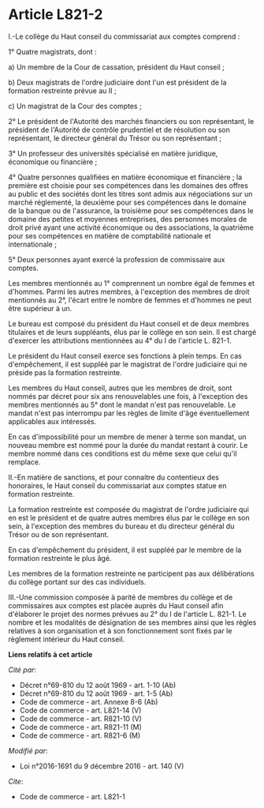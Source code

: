 # Article L821-2

I.-Le collège du Haut conseil du commissariat aux comptes comprend : 

1° Quatre magistrats, dont : 

a) Un membre de la Cour de cassation, président du Haut conseil ; 

b) Deux magistrats de l'ordre judiciaire dont l'un est président de la formation restreinte prévue au II ; 

c) Un magistrat de la Cour des comptes ; 

2° Le président de l'Autorité des marchés financiers ou son représentant, le président de l'Autorité de contrôle prudentiel
et de résolution ou son représentant, le directeur général du Trésor ou son représentant ; 

3° Un professeur des universités spécialisé en matière juridique, économique ou financière ; 

4° Quatre personnes qualifiées en matière économique et financière ; la première est choisie pour ses compétences dans les
domaines des offres au public et des sociétés dont les titres sont admis aux négociations sur un marché réglementé, la
deuxième pour ses compétences dans le domaine de la banque ou de l'assurance, la troisième pour ses compétences dans le
domaine des petites et moyennes entreprises, des personnes morales de droit privé ayant une activité économique ou des
associations, la quatrième pour ses compétences en matière de comptabilité nationale et internationale ; 

5° Deux personnes ayant exercé la profession de commissaire aux comptes. 

Les membres mentionnés au 1° comprennent un nombre égal de femmes et d'hommes. Parmi les autres membres, à l'exception des
membres de droit mentionnés au 2°, l'écart entre le nombre de femmes et d'hommes ne peut être supérieur à un. 

Le bureau est composé du président du Haut conseil et de deux membres titulaires et de leurs suppléants, élus par le collège
en son sein. Il est chargé d'exercer les attributions mentionnées au 4° du I de l'article L. 821-1. 

Le président du Haut conseil exerce ses fonctions à plein temps. En cas d'empêchement, il est suppléé par le magistrat de
l'ordre judiciaire qui ne préside pas la formation restreinte. 

Les membres du Haut conseil, autres que les membres de droit, sont nommés par décret pour six ans renouvelables une fois, à
l'exception des membres mentionnés au 5° dont le mandat n'est pas renouvelable. Le mandat n'est pas interrompu par les règles
de limite d'âge éventuellement applicables aux intéressés. 

En cas d'impossibilité pour un membre de mener à terme son mandat, un nouveau membre est nommé pour la durée du mandat
restant à courir. Le membre nommé dans ces conditions est du même sexe que celui qu'il remplace. 

II.-En matière de sanctions, et pour connaitre du contentieux des honoraires, le Haut conseil du commissariat aux comptes
statue en formation restreinte. 

La formation restreinte est composée du magistrat de l'ordre judiciaire qui en est le président et de quatre autres membres
élus par le collège en son sein, à l'exception des membres du bureau et du directeur général du Trésor ou de son
représentant. 

En cas d'empêchement du président, il est suppléé par le membre de la formation restreinte le plus âgé. 

Les membres de la formation restreinte ne participent pas aux délibérations du collège portant sur des cas individuels. 

III.-Une commission composée à parité de membres du collège et de commissaires aux comptes est placée auprès du Haut conseil
afin d'élaborer le projet des normes prévues au 2° du I de l'article L. 821-1. Le nombre et les modalités de désignation de
ses membres ainsi que les règles relatives à son organisation et à son fonctionnement sont fixés par le règlement intérieur
du Haut conseil.

**Liens relatifs à cet article**

_Cité par_:

  - Décret n°69-810 du 12 août 1969 - art. 1-10 (Ab)
  - Décret n°69-810 du 12 août 1969 - art. 1-5 (Ab)
  - Code de commerce - art. Annexe 8-6 (Ab)
  - Code de commerce - art. L821-14 (V)
  - Code de commerce - art. R821-10 (V)
  - Code de commerce - art. R821-11 (M)
  - Code de commerce - art. R821-6 (M)

_Modifié par_:

  - Loi n°2016-1691 du 9 décembre 2016 - art. 140 (V)

_Cite_:

  - Code de commerce - art. L821-1
